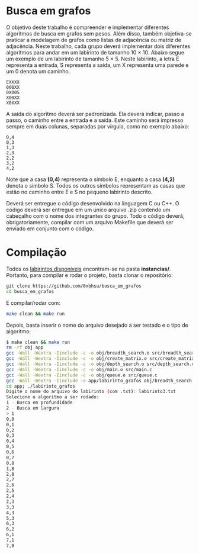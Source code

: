 # Busca em grafos
O objetivo deste trabalho é compreender e implementar diferentes algoritmos de busca em grafos sem pesos. Além disso, também objetiva-se praticar a modelagem de grafos como listas de adjacência ou matriz de adjacência.
Neste trabalho, cada grupo deverá implementar dois diferentes algoritmos para andar em um labirinto de tamanho 10 × 10.
Abaixo segue um exemplo de um labirinto de tamanho 5 × 5. Neste labirinto, a letra E representa a entrada, S representa a saída, um X representa uma parede e um 0 denota um caminho.

```
EXXXX
000XX
0X00S
X00XX
X0XXX
```

A saída do algoritmo deverá ser padronizada. Ela deverá indicar, passo a passo, o caminho entre a entrada e a saída. Este caminho será impresso sempre em duas colunas, separadas por vírgula, como no exemplo abaixo:

```
0,4
0,3
1,3
2,3
2,2
3,2
4,2
```

Note que a casa **(0,4)** representa o símbolo E, enquanto a casa **(4,2)** denota o símbolo S. Todos os outros símbolos representam as casas que estão no caminho entre E e S no pequeno labirinto descrito.

Deverá ser entregue o código desenvolvido na linguagem C ou C++. O código deverá ser entregue em um único arquivo .zip contendo um cabeçalho com o nome dos integrantes do grupo. Todo o código deverá, obrigatoriamente, compilar com um arquivo Makefile que deverá ser enviado em conjunto com o código.

# Compilação
Todos os [labirintos disponíveis](https://github.com/iagoac/dce529/tree/main/trabalhos/tp02/labirintos) encontram-se na pasta **instancias/**. Portanto, para compilar e rodar o projeto, basta clonar o repositório:
```bash
git clone https://github.com/0xbhsu/busca_em_grafos
cd busca_em_grafos
```
E compilar/rodar com:
```bash
make clean && make run
```
Depois, basta inserir o nome do arquivo desejado a ser testado e o tipo de algoritmo:
```bash
$ make clean && make run
rm -rf obj app
gcc -Wall -Wextra -Iinclude -c -o obj/breadth_search.o src/breadth_search.c
gcc -Wall -Wextra -Iinclude -c -o obj/create_matrix.o src/create_matrix.c
gcc -Wall -Wextra -Iinclude -c -o obj/depth_search.o src/depth_search.c
gcc -Wall -Wextra -Iinclude -c -o obj/main.o src/main.c
gcc -Wall -Wextra -Iinclude -c -o obj/queue.o src/queue.c
gcc -Wall -Wextra -Iinclude -o app/labirinto_grafos obj/breadth_search.o obj/create_matrix.o obj/depth_search.o obj/main.o obj/queue.o
cd app; ./labirinto_grafos
Digite o nome do arquivo do labirinto (com .txt): labirinto3.txt
Selecione o algoritmo a ser rodado:
1 - Busca em profundidade
2 - Busca em largura
> 1
0,0
0,1
0,2
0,3
0,4
0,5
0,6
0,7
0,8
1,8
2,8
2,7
2,6
2,5
2,4
2,3
3,3
4,3
5,3
6,3
6,2
6,1
7,1
7,0
```
